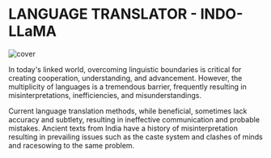 # LANGUAGE TRANSLATOR - INDO-LLaMA

![cover](https://github.com/ShreyasDevesh/BOLT/assets/77879410/9f15c8c9-d0d6-472c-b396-cf075c3d31be)

In today's linked world, overcoming linguistic boundaries is critical for creating cooperation, understanding, and advancement. However, the multiplicity of languages is a tremendous barrier, frequently resulting in misinterpretations, inefficiencies, and misunderstandings. 


Current language translation methods, while beneficial, sometimes lack accuracy and subtlety, resulting in ineffective communication and probable mistakes. Ancient texts from India have a history of misinterpretation resulting in prevailing issues such as the caste system and clashes of minds and racesowing to the same problem. 
